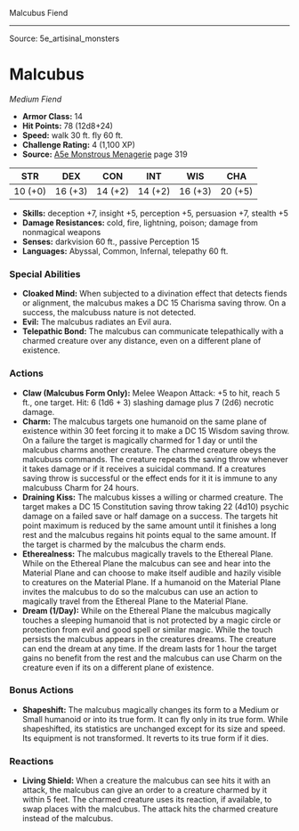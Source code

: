 <MonsterName/>Malcubus</MonsterName>
<CreatureType/>Fiend</CreatureType>



---

Source: 5e_artisinal_monsters

# Malcubus

*Medium* *Fiend*

- **Armor Class:** 14
- **Hit Points:** 78 (12d8+24)
- **Speed:** walk 30 ft. fly 60 ft.
- **Challenge Rating:** 4 (1,100 XP)
- **Source:** [A5e Monstrous Menagerie](https://enpublishingrpg.com/products/level-up-monstrous-menagerie-a5e) page 319

| STR | DEX | CON | INT | WIS | CHA |
| --- | --- | --- | --- | --- | --- |
| 10 (+0) | 16 (+3) | 14 (+2) | 14 (+2) | 16 (+3) | 20 (+5) |

- **Skills:** deception +7, insight +5, perception +5, persuasion +7, stealth +5
- **Damage Resistances:** cold, fire, lightning, poison; damage from nonmagical weapons
- **Senses:** darkvision 60 ft., passive Perception 15
- **Languages:** Abyssal, Common, Infernal, telepathy 60 ft.

### Special Abilities

- **Cloaked Mind:** When subjected to a divination effect that detects fiends or alignment, the malcubus makes a DC 15 Charisma saving throw. On a success, the malcubuss nature is not detected.
- **Evil:** The malcubus radiates an Evil aura.
- **Telepathic Bond:** The malcubus can communicate telepathically with a charmed creature over any distance, even on a different plane of existence.

### Actions

- **Claw (Malcubus Form Only):** Melee Weapon Attack: +5 to hit, reach 5 ft., one target. Hit: 6 (1d6 + 3) slashing damage plus 7 (2d6) necrotic damage.
- **Charm:** The malcubus targets one humanoid on the same plane of existence within 30 feet  forcing it to make a DC 15 Wisdom saving throw. On a failure  the target is magically charmed for 1 day or until the malcubus charms another creature. The charmed creature obeys the malcubuss commands. The creature repeats the saving throw whenever it takes damage or if it receives a suicidal command. If a creatures saving throw is successful or the effect ends for it  it is immune to any malcubuss Charm for 24 hours.
- **Draining Kiss:** The malcubus kisses a willing or charmed creature. The target makes a DC 15 Constitution saving throw  taking 22 (4d10) psychic damage on a failed save or half damage on a success. The targets hit point maximum is reduced by the same amount until it finishes a long rest  and the malcubus regains hit points equal to the same amount. If the target is charmed by the malcubus  the charm ends.
- **Etherealness:** The malcubus magically travels to the Ethereal Plane. While on the Ethereal Plane  the malcubus can see and hear into the Material Plane and can choose to make itself audible and hazily visible to creatures on the Material Plane. If a humanoid on the Material Plane invites the malcubus to do so  the malcubus can use an action to magically travel from the Ethereal Plane to the Material Plane.
- **Dream (1/Day):** While on the Ethereal Plane  the malcubus magically touches a sleeping humanoid that is not protected by a magic circle or protection from evil and good spell or similar magic. While the touch persists  the malcubus appears in the creatures dreams. The creature can end the dream at any time. If the dream lasts for 1 hour  the target gains no benefit from the rest  and the malcubus can use Charm on the creature even if its on a different plane of existence.

### Bonus Actions

- **Shapeshift:** The malcubus magically changes its form to a Medium or Small humanoid or into its true form. It can fly only in its true form. While shapeshifted, its statistics are unchanged except for its size and speed. Its equipment is not transformed. It reverts to its true form if it dies.

### Reactions

- **Living Shield:** When a creature the malcubus can see hits it with an attack, the malcubus can give an order to a creature charmed by it within 5 feet. The charmed creature uses its reaction, if available, to swap places with the malcubus. The attack hits the charmed creature instead of the malcubus.




